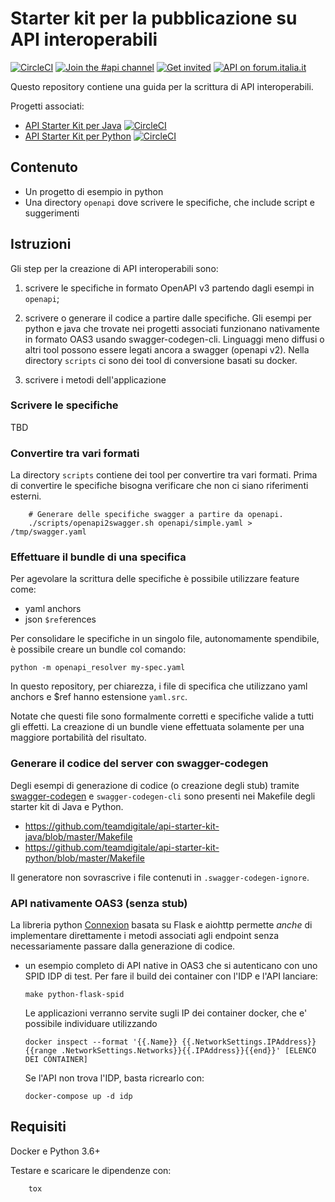 # Starter kit per la pubblicazione su API interoperabili

[![CircleCI](https://circleci.com/gh/teamdigitale/api-starter-kit.svg?style=svg)](https://circleci.com/gh/teamdigitale/api-starter-kit)
[![Join the #api channel](https://img.shields.io/badge/Slack-%23api-blue.svg?logo=slack)](https://developersitalia.slack.com/messages/CDKBYTG74)
[![Get invited](https://slack.developers.italia.it/badge.svg)](https://slack.developers.italia.it/)
[![API on forum.italia.it](https://img.shields.io/badge/Forum-interoperabilità-blue.svg)](https://forum.italia.it/c/interoperabilita)

Questo repository contiene una guida per la scrittura di API interoperabili.

Progetti associati:

- [API Starter Kit per Java](https://github.com/teamdigitale/api-starter-kit-java) [![CircleCI](https://circleci.com/gh/teamdigitale/api-starter-kit-java.svg?style=svg)](https://circleci.com/gh/teamdigitale/api-starter-kit-java)
- [API Starter Kit per Python](https://github.com/teamdigitale/api-starter-kit-python) [![CircleCI](https://circleci.com/gh/teamdigitale/api-starter-kit-python.svg?style=svg)](https://circleci.com/gh/teamdigitale/api-starter-kit-python)


## Contenuto

- Un progetto di esempio in python
- Una directory `openapi` dove scrivere le specifiche, che include script e suggerimenti

## Istruzioni

Gli step per la creazione di API interoperabili sono:

1. scrivere le specifiche in formato OpenAPI v3 partendo dagli esempi in `openapi`;

2. scrivere o generare il codice a partire dalle specifiche. Gli esempi per python e java che trovate nei progetti
   associati funzionano nativamente in formato OAS3 usando swagger-codegen-cli. 
   Linguaggi meno diffusi o altri tool possono essere legati ancora a swagger (openapi v2).
   Nella directory `scripts` ci sono dei tool di conversione basati su docker.

3. scrivere i metodi dell'applicazione

### Scrivere le specifiche

TBD

### Convertire tra vari formati

La directory `scripts` contiene dei tool per convertire tra vari formati.
Prima di convertire le specifiche bisogna verificare che non ci siano
riferimenti esterni.

        # Generare delle specifiche swagger a partire da openapi.
        ./scripts/openapi2swagger.sh openapi/simple.yaml > /tmp/swagger.yaml

### Effettuare il bundle di una specifica

Per agevolare la scrittura delle specifiche è possibile utilizzare feature come:

- yaml anchors
- json `$ref`erences

Per consolidare le specifiche in un singolo file, autonomamente spendibile,
è possibile creare un bundle col comando:

	python -m openapi_resolver my-spec.yaml

In questo repository, per chiarezza, i file di specifica che utilizzano
yaml anchors e $ref hanno estensione `yaml.src`.

Notate che questi file sono formalmente corretti e specifiche valide
a tutti gli effetti. La creazione di un bundle viene effettuata solamente
per una maggiore portabilità del risultato.

### Generare il codice del server con swagger-codegen

Degli esempi di generazione di codice (o creazione degli stub) tramite
[swagger-codegen](https://github.com/swagger-api/swagger-codegen) e
`swagger-codegen-cli` sono presenti nei Makefile degli starter kit di Java e Python.

- https://github.com/teamdigitale/api-starter-kit-java/blob/master/Makefile
- https://github.com/teamdigitale/api-starter-kit-python/blob/master/Makefile

Il generatore non sovrascrive i file contenuti in `.swagger-codegen-ignore`.

### API nativamente OAS3 (senza stub)

La libreria python [Connexion](https://github.com/zalando/connexion) basata su Flask e aiohttp
permette *anche* di implementare direttamente i metodi
associati agli endpoint senza necessariamente passare dalla generazione di codice.

  - un esempio completo di API native in OAS3 che si autenticano con uno SPID IDP 
    di test.  Per fare il build dei container con l'IDP e l'API lanciare:

        make python-flask-spid

    Le applicazioni verranno servite sugli IP dei container docker, che e' possibile
    individuare utilizzando

        docker inspect --format '{{.Name}} {{.NetworkSettings.IPAddress}} {{range .NetworkSettings.Networks}}{{.IPAddress}}{{end}}' [ELENCO DEI CONTAINER]

    Se l'API non trova l'IDP, basta ricrearlo con:

        docker-compose up -d idp 

## Requisiti
Docker e Python 3.6+

Testare e scaricare le dipendenze con:

        tox 
